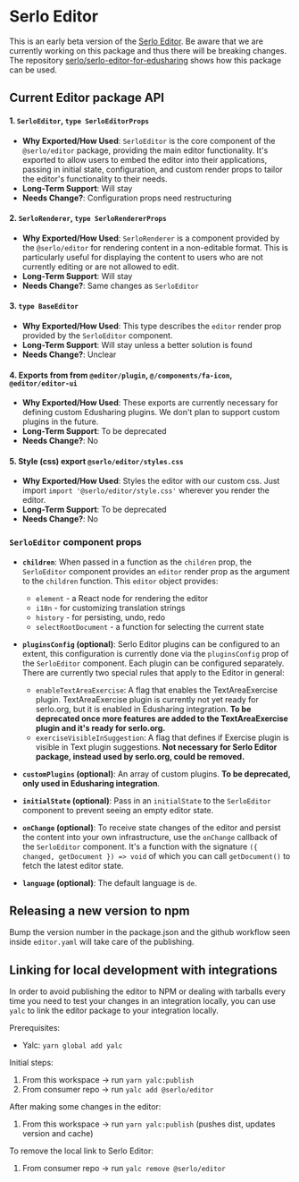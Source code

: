 # Serlo Editor

This is an early beta version of the [Serlo Editor](https://de.serlo.org/editor). Be aware that we are currently working on this package and thus there will be breaking changes. The repository [serlo/serlo-editor-for-edusharing](https://github.com/serlo/serlo-editor-for-edusharing) shows how this package can be used.

## Current Editor package API

#### 1. `SerloEditor`, `type SerloEditorProps`

- **Why Exported/How Used**: `SerloEditor` is the core component of the `@serlo/editor` package, providing the main editor functionality. It's exported to allow users to embed the editor into their applications, passing in initial state, configuration, and custom render props to tailor the editor's functionality to their needs.
- **Long-Term Support**: Will stay
- **Needs Change?**: Configuration props need restructuring

#### 2. `SerloRenderer`, `type SerloRendererProps`

- **Why Exported/How Used**: `SerloRenderer` is a component provided by the `@serlo/editor` for rendering content in a non-editable format. This is particularly useful for displaying the content to users who are not currently editing or are not allowed to edit.
- **Long-Term Support**: Will stay
- **Needs Change?**: Same changes as `SerloEditor`

#### 3. `type BaseEditor`

- **Why Exported/How Used**: This type describes the `editor` render prop provided by the `SerloEditor` component.
- **Long-Term Support**: Will stay unless a better solution is found
- **Needs Change?**: Unclear

#### 4. Exports from from `@editor/plugin`, `@/components/fa-icon`, `@editor/editor-ui`

- **Why Exported/How Used**: These exports are currently necessary for defining custom Edusharing plugins. We don't plan to support custom plugins in the future.
- **Long-Term Support**: To be deprecated
- **Needs Change?**: No

#### 5. Style (css) export `@serlo/editor/styles.css`

- **Why Exported/How Used**: Styles the editor with our custom css. Just import `import '@serlo/editor/style.css'` wherever you render the editor.
- **Long-Term Support**: To be deprecated
- **Needs Change?**: No

### `SerloEditor` component props

- **`children`**: When passed in a function as the `children` prop, the `SerloEditor` component provides an `editor` render prop as the argument to the `children` function. This `editor` object provides:

  - `element` - a React node for rendering the editor
  - `i18n` - for customizing translation strings
  - `history` - for persisting, undo, redo
  - `selectRootDocument` - a function for selecting the current state

- **`pluginsConfig` (optional)**: Serlo Editor plugins can be configured to an extent, this configuration is currently done via the `pluginsConfig` prop of the `SerloEditor` component. Each plugin can be configured separately. There are currently two special rules that apply to the Editor in general:

  - `enableTextAreaExercise`: A flag that enables the TextAreaExercise plugin. TextAreaExercise plugin is currently not yet ready for serlo.org, but it is enabled in Edusharing integration. **To be deprecated once more features are added to the TextAreaExercise plugin and it's ready for serlo.org.**
  - `exerciseVisibleInSuggestion`: A flag that defines if Exercise plugin is visible in Text plugin suggestions. **Not necessary for Serlo Editor package, instead used by serlo.org, could be removed.**

- **`customPlugins` (optional)**: An array of custom plugins. **To be deprecated, only used in Edusharing integration**.

- **`initialState` (optional)**: Pass in an `initialState` to the `SerloEditor` component to prevent seeing an empty editor state.

- **`onChange` (optional)**: To receive state changes of the editor and persist the content into your own infrastructure, use the `onChange` callback of the `SerloEditor` component. It's a function with the signature `({ changed, getDocument }) => void` of which you can call `getDocument()` to fetch the latest editor state.

- **`language` (optional)**: The default language is `de`.

## Releasing a new version to npm

Bump the version number in the package.json and
the github workflow seen inside `editor.yaml` will take care of the publishing.

## Linking for local development with integrations

In order to avoid publishing the editor to NPM or dealing with tarballs every time you need to test your changes in an integration locally, you can use `yalc` to link the editor package to your integration locally.

Prerequisites:

- Yalc: `yarn global add yalc`

Initial steps:

1. From this workspace -> run `yarn yalc:publish`
2. From consumer repo -> run `yalc add @serlo/editor`

After making some changes in the editor:

1. From this workspace -> run `yarn yalc:publish` (pushes dist, updates version and cache)

To remove the local link to Serlo Editor:

1. From consumer repo -> run `yalc remove @serlo/editor`
